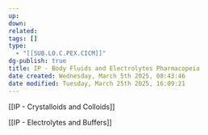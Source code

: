 ```yaml
---
up: 
down: 
related: 
tags: []
type:
  - "[[SUB.LO.C.PEX.CICM]]"
dg-publish: true
title: IP - Body Fluids and Electrolytes Pharmacopeia
date created: Wednesday, March 5th 2025, 08:43:46
date modified: Tuesday, March 25th 2025, 16:09:21
---
```


[[IP - Crystalloids and Colloids]]

[[IP - Electrolytes and Buffers]]
